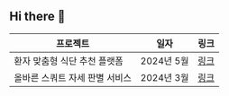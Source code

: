 ## Hi there 👋

<!--
**Whitejxcho/Whitejxcho** is a ✨ _special_ ✨ repository because its `README.md` (this file) appears on your GitHub profile.

Here are some ideas to get you started:

- 🔭 I’m currently working on ...
- 🌱 I’m currently learning ...
- 👯 I’m looking to collaborate on ...
- 🤔 I’m looking for help with ...
- 💬 Ask me about ...
- 📫 How to reach me: ...
- 😄 Pronouns: ...
- ⚡ Fun fact: ...
-->

프로젝트  | 일자 | 링크
---------  | ----|-----
환자 맞춤형 식단 추천 플랫폼 | 2024년 5월 | [링크](https://github.com/Whitejxcho/Medi-co-food)
올바른 스쿼트 자세 판별 서비스 | 2024년 3월 | [링크](https://whimsical-cardinal-9c1.notion.site/_-3c07829ed496496c9b5be4286801d193)
